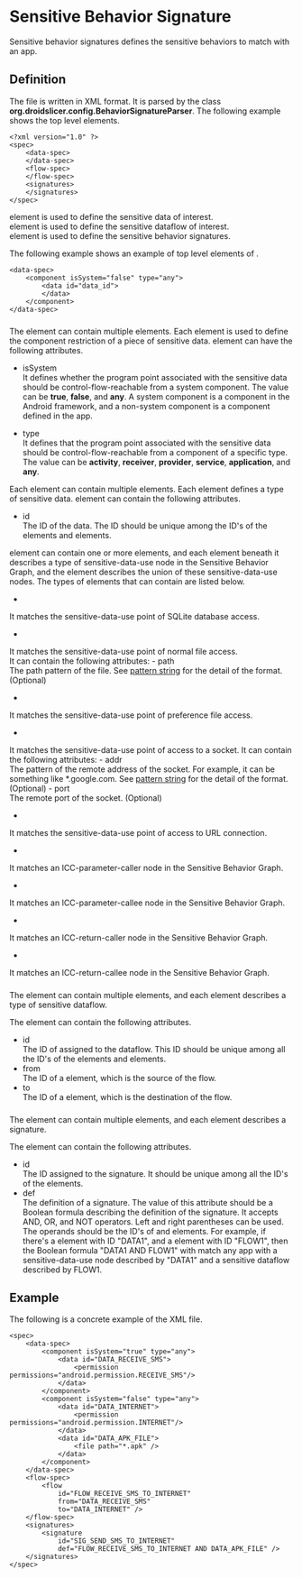 # Sensitive Behavior Signature #
Sensitive behavior signatures defines the sensitive behaviors to match with an app.  

## Definition ##
The file is written in XML format. It is parsed by the class **org.droidslicer.config.BehaviorSignatureParser**. The following example shows the top level elements.


    <?xml version="1.0" ?>
    <spec>
        <data-spec>
        </data-spec>
        <flow-spec>
        </flow-spec>
        <signatures>
        </signatures>
    </spec>

**<data-spec>** element is used to define the sensitive data of interest.  
**<flow-spec>** element is used to define the sensitive dataflow of interest.  
**<signatures>** element is used to define the sensitive behavior signatures.

The following example shows an example of top level elements of **<data-spec>**.

    <data-spec>
        <component isSystem="false" type="any">
            <data id="data_id">
            </data>
        </component>
    </data-spec>

### <data-spec> ###

The **<data-spec>** element can contain multiple **<component>** elements. Each **<component>** element is used to define the component restriction of a piece of sensitive data.  **<component>** element can have the following attributes.  
- isSystem  
It defines whether the program point associated with the sensitive data should be control-flow-reachable from a system component. The value can be **true**, **false**, and **any**. A system component is a component in the Android framework, and a non-system component is a component defined in the app.

- type  
It defines that the program point associated with the sensitive data should be control-flow-reachable from a component of a specific type. The value can be **activity**, **receiver**, **provider**, **service**, **application**, and **any**.  

Each **<component>** element can contain multiple **<data>** elements. Each **<data>** element defines a type of sensitive data.  **<data>** element can contain the following attributes.
- id  
The ID of the data. The ID should be unique among the ID's of the **<data>** elements and **<flow-spec>** elements.  

**<data>** element can contain one or more elements, and each element beneath it describes a type of sensitive-data-use node in the Sensitive Behavior Graph, and the **<data>** element describes the union of these sensitive-data-use nodes. The types of elements that **<data>** can contain are listed below.
- <database>  
It matches the sensitive-data-use point of SQLite database access.
- <file>  
It matches the sensitive-data-use point of normal file access.  
It can contain the following attributes:
    - path  
    The path pattern of the file. See [pattern string] for the detail of the format. (Optional)
- <shared-preferences>  
It matches the sensitive-data-use point of preference file access.
- <socket>  
It matches the sensitive-data-use point of access to a socket.
It can contain the following attributes:
    - addr  
    The pattern of the remote address of the socket. For example, it can be something like *.google.com. See [pattern string] for the detail of the format. (Optional)
    - port  
    The remote port of the socket. (Optional)
- <url-conn>  
It matches the sensitive-data-use point of access to URL connection.
- <icc-param-caller>  
It matches an ICC-parameter-caller node in the Sensitive Behavior Graph. 
- <icc-param-callee>  
It matches an ICC-parameter-callee node in the Sensitive Behavior Graph.
- <icc-ret-caller>  
It matches an ICC-return-caller node in the Sensitive Behavior Graph.
- <icc-ret-callee>  
It matches an ICC-return-callee node in the Sensitive Behavior Graph.

### <flow-spec> ###
The **<flow-spec>** element can contain multiple **<flow>** elements, and each **<flow>** element describes a type of sensitive dataflow.

The **<flow>** element can contain the following attributes.
- id  
The ID of assigned to the dataflow. This ID should be unique among all the ID's of the **<flow>** elements and **<data>** elements.
- from  
The ID of a **<data>** element, which is the source of the flow.
- to  
The ID of a **<data>** element, which is the destination of the flow.

### <signatures> ###
The **<signatures>** element can contain multiple **<signature>** elements, and each **<signature>** element describes a signature.

The **<signature>** element can contain the following attributes.
- id  
The ID assigned to the signature. It should be unique among all the ID's of the **<signature>** elements.
- def  
The definition of a signature. The value of this attribute should be a Boolean formula describing the definition of the signature. It accepts AND, OR, and NOT operators. Left and right parentheses can be used. The operands should be the ID's of **<data>** and **<flow>** elements. For example, if there's a **<data>** element with ID "DATA1", and a **<flow>** element with ID "FLOW1", then the Boolean formula "DATA1 AND FLOW1" with match any app with a sensitive-data-use node described by "DATA1" and a sensitive dataflow described by FLOW1.

## Example ##
The following is a concrete example of the XML file.

    <spec>
    	<data-spec>
            <component isSystem="true" type="any">
                <data id="DATA_RECEIVE_SMS">
                    <permission permissions="android.permission.RECEIVE_SMS"/>
                </data>
            </component>
            <component isSystem="false" type="any">
                <data id="DATA_INTERNET">
                    <permission permissions="android.permission.INTERNET"/>
                </data>
                <data id="DATA_APK_FILE">
                    <file path="*.apk" />
                </data>
            </component>
        </data-spec>
        <flow-spec>
            <flow 
                id="FLOW_RECEIVE_SMS_TO_INTERNET" 
                from="DATA_RECEIVE_SMS" 
                to="DATA_INTERNET" />
        </flow-spec>
        <signatures>
            <signature 
                id="SIG_SEND_SMS_TO_INTERNET"
                def="FLOW_RECEIVE_SMS_TO_INTERNET AND DATA_APK_FILE" />
        </signatures>
    </spec>
    
[pattern string]:pat_str.html